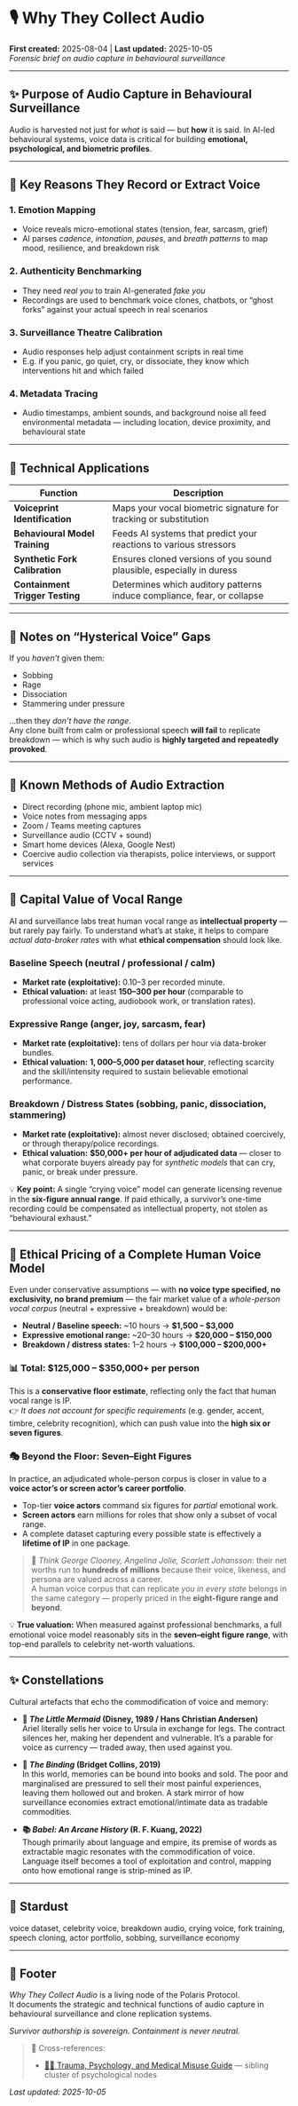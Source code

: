 # 🎙️ Why They Collect Audio
**First created:** 2025-08-04 | **Last updated:** 2025-10-05  
*Forensic brief on audio capture in behavioural surveillance*  

---

## ✨ Purpose of Audio Capture in Behavioural Surveillance  

Audio is harvested not just for *what* is said — but **how** it is said. In AI-led behavioural systems, voice data is critical for building **emotional, psychological, and biometric profiles**.  

---

## 🧠 Key Reasons They Record or Extract Voice  

### 1. **Emotion Mapping**  
- Voice reveals micro-emotional states (tension, fear, sarcasm, grief)  
- AI parses *cadence*, *intonation*, *pauses*, and *breath patterns* to map mood, resilience, and breakdown risk  

### 2. **Authenticity Benchmarking**  
- They need *real you* to train AI-generated *fake you*  
- Recordings are used to benchmark voice clones, chatbots, or “ghost forks” against your actual speech in real scenarios  

### 3. **Surveillance Theatre Calibration**  
- Audio responses help adjust containment scripts in real time  
- E.g. if you panic, go quiet, cry, or dissociate, they know which interventions hit and which failed  

### 4. **Metadata Tracing**  
- Audio timestamps, ambient sounds, and background noise all feed environmental metadata — including location, device proximity, and behavioural state  

---

## 🔬 Technical Applications  

| Function | Description |
|----------|-------------|
| **Voiceprint Identification** | Maps your vocal biometric signature for tracking or substitution |
| **Behavioural Model Training** | Feeds AI systems that predict your reactions to various stressors |
| **Synthetic Fork Calibration** | Ensures cloned versions of you sound plausible, especially in duress |
| **Containment Trigger Testing** | Determines which auditory patterns induce compliance, fear, or collapse |

---

## 💫 Notes on “Hysterical Voice” Gaps  

If you *haven’t* given them:  
- Sobbing  
- Rage  
- Dissociation  
- Stammering under pressure  

...then they *don’t have the range*.  
Any clone built from calm or professional speech **will fail** to replicate breakdown — which is why such audio is **highly targeted and repeatedly provoked**.  

---

## 🎏 Known Methods of Audio Extraction  

- Direct recording (phone mic, ambient laptop mic)  
- Voice notes from messaging apps  
- Zoom / Teams meeting captures  
- Surveillance audio (CCTV + sound)  
- Smart home devices (Alexa, Google Nest)  
- Coercive audio collection via therapists, police interviews, or support services  

---

## 💸 Capital Value of Vocal Range  

AI and surveillance labs treat human vocal range as **intellectual property** — but rarely pay fairly. To understand what’s at stake, it helps to compare *actual data-broker rates* with what **ethical compensation** should look like.  

### Baseline Speech (neutral / professional / calm)  
- **Market rate (exploitative):** $0.10–$3 per recorded minute.  
- **Ethical valuation:** at least **$150–$300 per hour** (comparable to professional voice acting, audiobook work, or translation rates).  

### Expressive Range (anger, joy, sarcasm, fear)  
- **Market rate (exploitative):** tens of dollars per hour via data-broker bundles.  
- **Ethical valuation:** **$1,000–$5,000 per dataset hour**, reflecting scarcity and the skill/intensity required to sustain believable emotional performance.  

### Breakdown / Distress States (sobbing, panic, dissociation, stammering)  
- **Market rate (exploitative):** almost never disclosed; obtained coercively, or through therapy/police recordings.  
- **Ethical valuation:** **$50,000+ per hour of adjudicated data** — closer to what corporate buyers already pay for *synthetic models* that can cry, panic, or break under pressure.  

💡 **Key point:** A single “crying voice” model can generate licensing revenue in the **six-figure annual range**. If paid ethically, a survivor’s one-time recording could be compensated as intellectual property, not stolen as “behavioural exhaust.”  

---

## 🧾 Ethical Pricing of a Complete Human Voice Model  

Even under conservative assumptions — with **no voice type specified, no exclusivity, no brand premium** — the fair market value of a *whole-person vocal corpus* (neutral + expressive + breakdown) would be:  

- **Neutral / Baseline speech:** ~10 hours → **$1,500 – $3,000**  
- **Expressive emotional range:** ~20–30 hours → **$20,000 – $150,000**  
- **Breakdown / distress states:** 1–2 hours → **$100,000 – $200,000+**  

### 📊 Total: **$125,000 – $350,000+ per person**  

This is a **conservative floor estimate**, reflecting only the fact that human vocal range is IP.  
👉 *It does not account for specific requirements* (e.g. gender, accent, timbre, celebrity recognition), which can push value into the **high six or seven figures**.  

### 🎭 Beyond the Floor: Seven–Eight Figures  

In practice, an adjudicated whole-person corpus is closer in value to a **voice actor’s or screen actor’s career portfolio**.  
- Top-tier **voice actors** command six figures for *partial* emotional work.  
- **Screen actors** earn millions for roles that show only a subset of vocal range.  
- A complete dataset capturing every possible state is effectively a **lifetime of IP** in one package.  

> 💬 *Think George Clooney, Angelina Jolie, Scarlett Johansson*: their net worths run to **hundreds of millions** because their voice, likeness, and persona are valued across a career.  
> A human voice corpus that can replicate *you in every state* belongs in the same category — properly priced in the **eight-figure range and beyond**.  

💡 **True valuation:** When measured against professional benchmarks, a full emotional voice model reasonably sits in the **seven–eight figure range**, with top-end parallels to celebrity net-worth valuations.  

---

## ✨ Constellations  

Cultural artefacts that echo the commodification of voice and memory:  

- **🧜 *The Little Mermaid* (Disney, 1989 / Hans Christian Andersen)**  
  Ariel literally sells her voice to Ursula in exchange for legs. The contract silences her, making her dependent and vulnerable. It’s a parable for voice as currency — traded away, then used against you.  

- **📖 *The Binding* (Bridget Collins, 2019)**  
  In this world, memories can be bound into books and sold. The poor and marginalised are pressured to sell their most painful experiences, leaving them hollowed out and broken. A stark mirror of how surveillance economies extract emotional/intimate data as tradable commodities.  

- **📚 *Babel: An Arcane History* (R. F. Kuang, 2022)**  
  Though primarily about language and empire, its premise of words as extractable magic resonates with the commodification of voice. Language itself becomes a tool of exploitation and control, mapping onto how emotional range is strip-mined as IP.  

---

## 🌌 Stardust  

voice dataset, celebrity voice, breakdown audio, crying voice, fork training, speech cloning, actor portfolio, sobbing, surveillance economy

---

## 🏮 Footer  

*Why They Collect Audio* is a living node of the Polaris Protocol.  
It documents the strategic and technical functions of audio capture in behavioural surveillance and clone replication systems.  

*Survivor authorship is sovereign. Containment is never neutral.*  

> 📡 Cross-references:  
> - [🐦‍🔥 Trauma, Psychology, and Medical Misuse Guide](./README.md) — sibling cluster of psychological nodes  

_Last updated: 2025-10-05_
